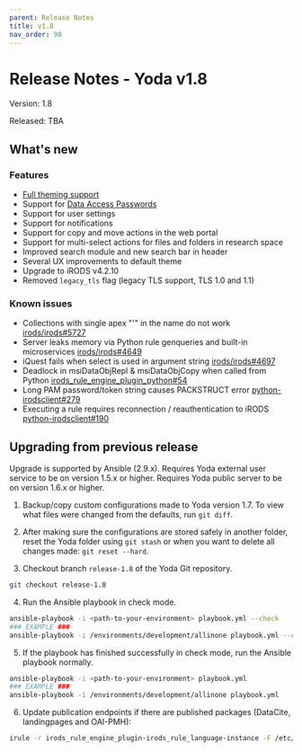 ```yaml
---
parent: Release Notes
title: v1.8
nav_order: 90
---
```

# Release Notes - Yoda v1.8

Version: 1.8

Released: TBA

## What's new
### Features
- [Full theming support](../design/overview/theme-packages.md)
- Support for [Data Access Passwords](../design/overview/authentication.md)
- Support for user settings
- Support for notifications
- Support for copy and move actions in the web portal
- Support for multi-select actions for files and folders in research space
- Improved search module and new search bar in header
- Several UX improvements to default theme
- Upgrade to iRODS v4.2.10
- Removed `legacy_tls` flag (legacy TLS support, TLS 1.0 and 1.1)

### Known issues
- Collections with single apex "'" in the name do not work [irods/irods#5727](https://github.com/irods/irods/issues/5727)
- Server leaks memory via Python rule genqueries and built-in microservices [irods/irods#4649](https://github.com/irods/irods/issues/4649)
- iQuest fails when select is used in argument string [irods/irods#4697](https://github.com/irods/irods/issues/4697)
- Deadlock in msiDataObjRepl & msiDataObjCopy when called from Python [irods_rule_engine_plugin_python#54](https://github.com/irods/irods_rule_engine_plugin_python/issues/54)
- Long PAM password/token string causes PACKSTRUCT error [python-irodsclient#279](https://github.com/irods/python-irodsclient/issues/279)
- Executing a rule requires reconnection / reauthentication to iRODS [python-irodsclient#190](https://github.com/irods/python-irodsclient/issues/190)

## Upgrading from previous release
Upgrade is supported by Ansible (2.9.x).
Requires Yoda external user service to be on version 1.5.x or higher.
Requires Yoda public server to be on version 1.6.x or higher.

1. Backup/copy custom configurations made to Yoda version 1.7.
To view what files were changed from the defaults, run `git diff`.

2. After making sure the configurations are stored safely in another folder, reset the Yoda folder using `git stash` or when you want to delete all changes made: `git reset --hard`.

3. Checkout branch `release-1.8` of the Yoda Git repository.
```bash
git checkout release-1.8
```

4. Run the Ansible playbook in check mode.
```bash
ansible-playbook -i <path-to-your-environment> playbook.yml --check
### EXAMPLE ###
ansible-playbook -i /environments/development/allinone playbook.yml --check
```

5. If the playbook has finished successfully in check mode, run the Ansible playbook normally.
```bash
ansible-playbook -i <path-to-your-environment> playbook.yml
### EXAMPLE ###
ansible-playbook -i /environments/development/allinone playbook.yml
```

6. Update publication endpoints if there are published packages (DataCite, landingpages and OAI-PMH):
```bash
irule -r irods_rule_engine_plugin-irods_rule_language-instance -F /etc/irods/irods-ruleset-uu/tools/update-publications.r
```
